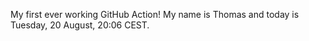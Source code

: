 My first ever working GitHub Action!
My name is Thomas and today is Tuesday, 20 August, 20:06 CEST. 
